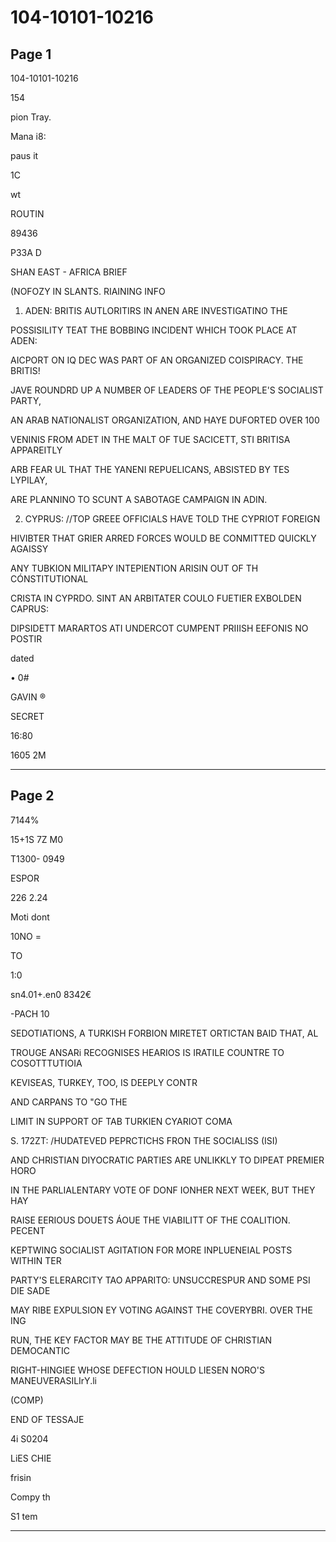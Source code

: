# 104-10101-10216

## Page 1

104-10101-10216

154

pion Tray.

Mana i8:

paus it

1C

wt

ROUTIN

89436

P33A D

SHAN EAST - AFRICA BRIEF

(NOFOZY IN SLANTS. RIAINING INFO

1. ADEN: BRITIS AUTLORITIRS IN ANEN ARE INVESTIGATINO THE

POSSISILITY TEAT THE BOBBING INCIDENT WHICH TOOK PLACE AT ADEN:

AICPORT ON IQ DEC WAS PART OF AN ORGANIZED COISPIRACY. THE BRITIS!

JAVE ROUNDRD UP A NUMBER OF LEADERS OF THE PEOPLE'S SOCIALIST PARTY,

AN ARAB NATIONALIST ORGANIZATION, AND HAYE DUFORTED OVER 100

VENINIS FROM ADET IN THE MALT OF TUE SACICETT, STI BRITISA APPAREITLY

ARB FEAR UL THAT THE YANENI REPUELICANS, ABSISTED BY TES LYPILAY,

ARE PLANNINO TO SCUNT A SABOTAGE CAMPAIGN IN ADIN.

2. CYPRUS: //TOP GREEE OFFICIALS HAVE TOLD THE CYPRIOT FOREIGN

HIVIBTER THAT GRIER ARRED FORCES WOULD BE CONMITTED QUICKLY AGAISSY

ANY TUBKION MILITAPY INTEPIENTION ARISIN OUT OF TH CÓNSTITUTIONAL

CRISTA IN CYPRDO. SINT AN ARBITATER COULO FUETIER EXBOLDEN CAPRUS:

DIPSIDETT MARARTOS ATI UNDERCOT CUMPENT PRIIISH EEFONIS NO POSTIR

dated

• 0#

GAVIN ®

SECRET

16:80

1605 2M

---

## Page 2

7144%

15+1S 7Z M0

T1300- 0949

ESPOR

226 2.24

Moti dont

10NO =

TO

1:0

sn4.01+.en0 8342€

-PACH 10

SEDOTIATIONS, A TURKISH FORBION MIRETET ORTICTAN BAID THAT, AL

TROUGE ANSARi RECOGNISES HEARIOS IS IRATILE COUNTRE TO COSOTTTUTIOIA

KEVISEAS, TURKEY, TOO, IS DEEPLY CONTR

AND CARPANS TO "GO THE

LIMIT IN SUPPORT OF TAB TURKIEN CYARIOT COMA

S. 172ZT: /HUDATEVED PEPRCTICHS FRON THE SOCIALISS (ISI)

AND CHRISTIAN DIYOCRATIC PARTIES ARE UNLIKKLY TO DIPEAT PREMIER HORO

IN THE PARLIALENTARY VOTE OF DONF IONHER NEXT WEEK, BUT THEY HAY

RAISE EERIOUS DOUETS ÁOUE THE VIABILITT OF THE COALITION. PECENT

KEPTWING SOCIALIST AGITATION FOR MORE INPLUENEIAL POSTS WITHIN TER

PARTY'S ELERARCITY TAO APPARITO: UNSUCCRESPUR AND SOME PSI DIE SADE

MAY RIBE EXPULSION EY VOTING AGAINST THE COVERYBRI. OVER THE ING

RUN, THE KEY FACTOR MAY BE THE ATTITUDE OF CHRISTIAN DEMOCANTIC

RIGHT-HINGIEE WHOSE DEFECTION HOULD LIESEN NORO'S MANEUVERASILIrY.li

(COMP)

END OF TESSAJE

4i S0204

LiES CHIE

frisin

Compy th

S1 tem

---

